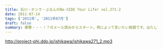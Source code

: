 ```yaml
---
title: 石川・ホンマ・ぶるんのBe-SIDE Your Life! vol.271-2
date: 2011-07-14
tags: ['2011年', '2011年07月']
draft: false
summary: 衝撃・・・！？のメール読みからスタート。例によって言いたい放題です。はたして、何がぶちまかれるのやら～～NAMAE
---
```


http://project-phi.ddo.jp/ishikawa/ishikawa271_2.mp3
